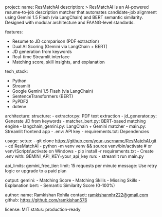 project:
  name: ResMatchAI
  description: >
    ResMatchAI is an AI-powered resume-to-job description matcher that automates candidate-job alignment using
    Gemini 1.5 Flash (via LangChain) and BERT semantic similarity. Designed with modular architecture and FAANG-level standards.

features:
  - Resume to JD comparison (PDF extraction)
  - Dual AI Scoring (Gemini via LangChain + BERT)
  - JD generation from keywords
  - Real-time Streamlit interface
  - Matching score, skill insights, and explanation

tech_stack:
  - Python
  - Streamlit
  - Google Gemini 1.5 Flash (via LangChain)
  - SentenceTransformers (BERT)
  - PyPDF2
  - dotenv

architecture:
  structure:
    - extractor.py: PDF text extraction
    - jd_generator.py: Generate JD from keywords
    - matcher_bert.py: BERT-based matching engine
    - langchain_gemini.py: LangChain + Gemini matcher
    - main.py: Streamlit frontend app
    - .env: API key
    - requirements.txt: Dependencies

usage:
  setup:
    - git clone https://github.com/your-username/ResMatchAI.git
    - cd ResMatchAI
    - python -m venv venv && source venv/bin/activate  # or venv\Scripts\activate on Windows
    - pip install -r requirements.txt
    - Create .env with: GEMINI_API_KEY=your_api_key
  run:
    - streamlit run main.py

api_limits:
  gemini_free_tier:
    limit: 15 requests per minute
    message: Use retry logic or upgrade to a paid plan

output:
  gemini:
    - Matching Score
    - Matching Skills
    - Missing Skills
    - Explanation
  bert:
    - Semantic Similarity Score (0-100%)

author:
  name: Ramkishan Rohila
  contact: ramkishannhr222@gmail.com
  github: https://github.com/ramkishan576

license: MIT
status: production-ready
